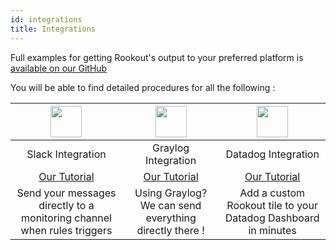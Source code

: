 ```yaml
---
id: integrations
title: Integrations
---
```


Full examples for getting Rookout's output to your preferred platform is [available on our GitHub](https://github.com/Rookout/output-integrations)

You will be able to find detailed procedures for all the following :

<div class="table-integration">

| <a href="https://slack.com/" target="_blank"><img src="/img/vendor_icons/slack.svg" style="width: 50px; height: 50px;" /></a> | <a href="https://www.graylog.org/" target="_blank"><img src="/img/vendor_icons/graylog.svg" style="width: 50px; height: 50px;" /></a> | <a href="https://docs.datadoghq.com/integrations/rookout/" target="_blank"><img src="/img/vendor_icons/datadog.svg" style="width: 50px; height: 50px;" /></a> |
|:------------:|:------------:|:------------:|
| Slack Integration | Graylog Integration | Datadog Integration |
| <a href="https://github.com/Rookout/output-integrations/tree/master/slack" target="_blank">Our Tutorial</a> |<a href="https://github.com/Rookout/output-integrations/tree/master/graylog" target="_blank">Our Tutorial</a> | <a href="https://github.com/Rookout/output-integrations/tree/master/datadog" target="_blank">Our Tutorial</a> |
| Send your messages directly to a monitoring channel when rules triggers | Using Graylog? We can send everything directly there ! | Add a custom Rookout tile to your Datadog Dashboard in minutes |

</div>
